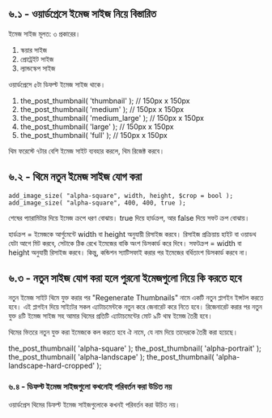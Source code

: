 ## ৬.১ - ওয়ার্ডপ্রেসে ইমেজ সাইজ নিয়ে বিস্তারিত

ইমেজ সাইজ মূলত: ৩ প্রকারের।

1. স্কয়ার সাইজ
2. প্রোট্রেইট সাইজ
3. ল্যান্ডস্কেপ সাইজ

ওয়ার্ডপ্রেসে ৫টা ডিফল্ট ইমেজ সাইজ থাকে।

1. the_post_thumbnail( 'thumbnail' ); // 150px x 150px
2. the_post_thumbnail( 'medium' ); // 150px x 150px
3. the_post_thumbnail( 'medium_large' ); // 150px x 150px
4. the_post_thumbnail( 'large' ); // 150px x 150px
5. the_post_thumbnail( 'full' ); // 150px x 150px

থিম ফরেস্টে ৭টার বেশি ইমেজ সাইট ব্যবহার করলে, থিম রিজেক্ট করবে।

## ৬.২ - থিমে নতুন ইমেজ সাইজ যোগ করা
```
add_image_size( "alpha-square", width, height, $crop = bool );
add_image_size( "alpha-square", 400, 400, true );
```

শেষের প্যারামিটার দিয়ে ইমেজ ক্রপে ধরণ বোঝায়। true দিয়ে হার্ডক্রপ, আর false দিয়ে সফট ক্রপ বোঝায়।

হার্ডক্রপ = ইমেজকে আর্গুমেন্টে width বা height অনুযায়ী রিসাইজ করবে। রিসাইজ প্রক্রিয়ায় হাইট বা ওয়াডথ যেটা আগে মিট করবে, সেটাকে ঠিক রেখে ইমেজের বাকি অংশ ডিসকার্ড করে দিবে।
সফটক্রপ = width বা height অনুযায়ী রিসাইজ করবে। কিন্তু, কন্ডিশন স্যাটিসফাই করার পর ইমেজের বর্ধিতাংশ ডিসকার্ড করবে না।

## ৬.৩ - নতুন সাইজ যোগ করা হলে পুরনো ইমেজগুলো নিয়ে কি করতে হবে

নতুন ইমেজ সাইট থিমে যুক্ত করার পর "Regenerate Thumbnails" নামে একটি নতুন প্লাগইন ইন্সটল করতে হবে। এই প্লাগইন দিয়ে সাইটের সকল এ্যাটাচমেন্টকে নতুন করে জেনারেট করে নিতে হবে। রিজেনারেট করার পর নতুন যুক্ত ৪টি ইমেজ সাইজ সহ আমার থিমের প্রতিটি এ্যাটাচমেন্টের মোট ৯টি থাম্ব ইমেজ তৈরী হবে।

থিমের ভিতরে নতুন যুক্ত করা ইমেজকে কল করতে হবে ঐ নামে, যে নাম দিয়ে তাদেরকে তৈরী করা হয়েছে।

the_post_thumbnail( 'alpha-square' );
the_post_thumbnail( 'alpha-portrait' );
the_post_thumbnail( 'alpha-landscape' );
the_post_thumbnail( 'alpha-landscape-hard-cropped' );

### ৬.৪ - ডিফল্ট ইমেজ সাইজগুলো কখনোই পরিবর্তন করা উচিত নয়

ওয়ার্ডপ্রেস থিমের ডিফল্ট ইমেজ সাইজগুলোকে কখনই পরিবর্তন করা উচিত নয়।

